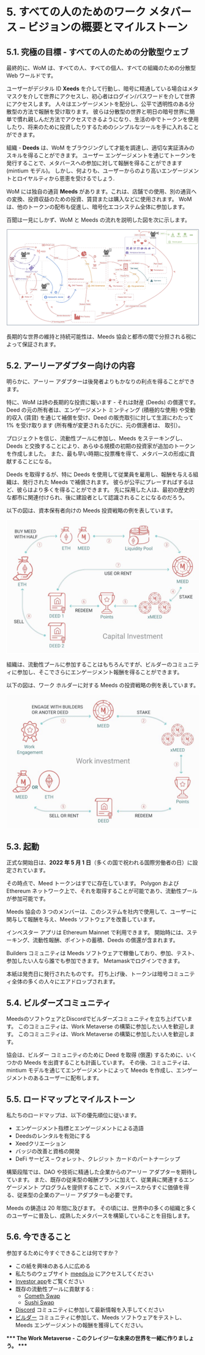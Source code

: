 # 5. すべての人のためのワーク メタバース – ビジョンの概要とマイルストーン

## 5.1. 究極の目標 - すべての人のための分散型ウェブ

最終的に、WoM は、すべての人、すべての個人、すべての組織のための分散型 Web ワールドです。

ユーザーがデジタル ID **Xeeds** を介して行動し、暗号に精通している場合はメタマスクを介して世界にアクセスし、初心者はログイン/パスワードを介して世界にアクセスします。 人々はエンゲージメントを配分し、公平で透明性のある分散型の方法で報酬を受け取ります。 彼らは分散型の世界と明日の暗号世界に簡単で慣れ親しんだ方法でアクセスできるようになり、生活の中でトークンを使用したり、将来のために投資したりするためのシンプルなツールを手に入れることができます。

組織 - **Deeds** は、WoM をブラウジングして才能を調達し、適切な実証済みのスキルを得ることができます。 ユーザー エンゲージメントを通じてトークンを発行することで、メタバースへの参加に対して報酬を得ることができます (mintium モデル)。 しかし、何よりも、ユーザーからのより高いエンゲージメントとロイヤルティから恩恵を受けるでしょう.

WoM には独自の通貨 **Meeds** があります。これは、店舗での使用、別の通貨への変換、投資収益のための投資、賃貸または購入などに使用されます。 WoM は、他のトークンの配布も促進し、暗号化エコシステム全体に参加します。

百聞は一見にしかず、WoM と Meeds の流れを説明した図を次に示します。

![WoMとMeedsのフロー](en/img/wom-flows.png)

長期的な世界の維持と持続可能性は、Meeds 協会と都市の間で分担される税によって保証されます。

## 5.2. アーリーアダプター向けの内容

明らかに、アーリー アダプターは後発者よりもかなりの利点を得ることができます。

特に、WoM は詩の長期的な投資に報います - それは財産 (Deeds) の償還です。 Deed の元の所有者は、エンゲージメント ミンティング (積極的な使用) や受動的収入 (賃貸) を通じて補償を受け、Deed の販売取引に対して生涯にわたって 1% を受け取ります (所有権が変更されるたびに、元の償還者は、 取引）。

プロジェクトを信じ、流動性プールに参加し、Meeds をステーキングし、Deeds と交換することにより、あらゆる規模の初期の投資家が追加のトークンを作成しました。 また、最も早い時期に投票権を得て、メタバースの形成に貢献することになる。

Deeds を取得するが、特に Deeds を使用して従業員を雇用し、報酬を与える組織は、発行された Meeds で補償されます。 彼らが公平にプレーすればするほど、彼らはより多くを得ることができます。 先に採用した人は、最初の歴史的な都市に関連付けられ、後に建設者として認識されることになるのだろう。

以下の図は、資本保有者向けの Meeds 投資戦略の例を表しています。

![出資者向けMeeds投資戦略](en/img/invest-capital.png)

組織は、流動性プールに参加することはもちろんですが、ビルダーのコミュニティに参加し、そこでさらにエンゲージメント報酬を得ることができます。

以下の図は、ワーク ホルダーに対する Meeds の投資戦略の例を表しています。

![ワークホルダーのためのMeeds投資戦略](en/img/invest-work.png)

## 5.3. 起動

正式な開始日は、**2022 年 5 月 1 日**（多くの国で祝われる国際労働者の日）に設定されています。

その時点で、Meed トークンはすでに存在しています。 Polygon および Ethereum ネットワーク上で、それを取得することが可能であり、流動性プールが参加可能です。

Meeds 協会の 3 つのメンバーは、このシステムを社内で使用して、ユーザーに関与して報酬を与え、Meeds ソフトウェアを改善しています。

インベスター アプリは Ethereum Mainnet で利用できます。 開始時には、ステーキング、流動性報酬、ポイントの蓄積、Deeds の償還が含まれます。

Builders コミュニティは Meeds ソフトウェアで稼働しており、参加、テスト、参加したい人なら誰でも参加できます。 Metamaskでログインできます。

本紙は発売日に発行されたものです。 打ち上げ後、トークンは暗号コミュニティ全体の多くの人々にエアドロップされます。

## 5.4. ビルダーズコミュニティ

MeedsのソフトウェアとDiscordでビルダーズコミュニティを立ち上げています。 このコミュニティは、Work Metaverse の構築に参加したい人を歓迎します。 このコミュニティは、Work Metaverse の構築に参加したい人を歓迎します。

協会は、ビルダー コミュニティのために Deed を取得 (償還) するために、いくつかの Meeds を出資することも計画しています。 その後、コミュニティは、mintium モデルを通じてエンゲージメントによって Meeds を作成し、エンゲージメントのあるユーザーに配布します。

## 5.5. ロードマップとマイルストーン

私たちのロードマップは、以下の優先順位に従います。

- エンゲージメント指標とエンゲージメントによる造語
- Deedsのレンタルを有効にする
- Xeedクリエーション
- バッジの改善と資格の開発
- DeFi サービス – ウォレット、クレジット カードのパートナーシップ

構築段階では、DAO や技術に精通した企業からのアーリー アダプターを期待しています。 また、既存の従来型の報酬プランに加えて、従業員に関連するエンゲージメント プログラムを提供することで、メタバースからすぐに価値を得る、従来型の企業のアーリー アダプターも必要です。

Meeds の鋳造は 20 年間に及びます。 その頃には、世界中の多くの組織と多くのユーザーに普及し、成熟したメタバースを構築していることを目指します。

## 5.6. 今できること

参加するために今すぐできることは何ですか？

- この紙を興味のある人に広める
- 私たちのウェブサイト [meeds.io](https://www.meeds.io/) にアクセスしてください
- [Investor app](https://meeds.io/investors)をご覧ください
- 既存の流動性プールに貢献する :
  - [Cometh Swap](https://swap.cometh.io/)
  - [Sushi Swap](https://sushi.com)
- [Discord](https://discord.com/invite/hAuADSq3) コミュニティに参加して最新情報を入手してください
- [ビルダー](https://meeds.io/builders) コミュニティに参加して、Meeds ソフトウェアをテストし、Meeds エンゲージメントの報酬を獲得してください。

**\*\*\* The Work Metaverse - このクレイジーな未来の世界を一緒に作りましょう。 \*\*\***